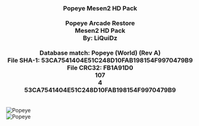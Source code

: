 <h3 align="center">
Popeye Mesen2 HD Pack <br>
<br>
Popeye Arcade Restore<br>
Mesen2 HD Pack<br>
By: LiQuiDz<br>
<br>
Database match: Popeye (World) (Rev A)<br>
File SHA-1: 53CA7541404E51C248D10FAB198154F9970479B9<br>
File CRC32: FB1A91D0<br>
<ver>107<br>
<scale>4<br>
<supportedRom>53CA7541404E51C248D10FAB198154F9970479B9<br>
<br>
  </h3> 
<img src="http://liquidz.speedpost.net/OnlinePhoto/GitHub/HDNES-Popeye/Popeye1.jpg" align="center" alt="Popeye" border="0">

<br>
<img src="http://liquidz.speedpost.net/OnlinePhoto/GitHub/HDNES-Popeye/Popeye2.jpg" align="center" alt="Popeye" border="0">

<br>


